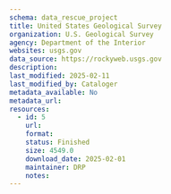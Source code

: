 ```yaml
---
schema: data_rescue_project 
title: United States Geological Survey
organization: U.S. Geological Survey
agency: Department of the Interior
websites: usgs.gov
data_source: https://rockyweb.usgs.gov
description: 
last_modified: 2025-02-11
last_modified_by: Cataloger
metadata_available: No
metadata_url: 
resources:
  - id: 5
    url: 
    format: 
    status: Finished
    size: 4549.0
    download_date: 2025-02-01
    maintainer: DRP
    notes: 
---
```

